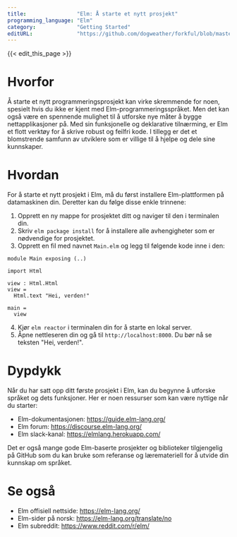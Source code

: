 ```yaml
---
title:                "Elm: Å starte et nytt prosjekt"
programming_language: "Elm"
category:             "Getting Started"
editURL:              "https://github.com/dogweather/forkful/blob/master/content/no/elm/starting-a-new-project.md"
---
```


{{< edit_this_page >}}

# Hvorfor

Å starte et nytt programmeringsprosjekt kan virke skremmende for noen, spesielt hvis du ikke er kjent med Elm-programmeringsspråket. Men det kan også være en spennende mulighet til å utforske nye måter å bygge nettapplikasjoner på. Med sin funksjonelle og deklarative tilnærming, er Elm et flott verktøy for å skrive robust og feilfri kode. I tillegg er det et blomstrende samfunn av utviklere som er villige til å hjelpe og dele sine kunnskaper.

# Hvordan

For å starte et nytt prosjekt i Elm, må du først installere Elm-plattformen på datamaskinen din. Deretter kan du følge disse enkle trinnene:

1. Opprett en ny mappe for prosjektet ditt og naviger til den i terminalen din.
2. Skriv ```elm package install``` for å installere alle avhengigheter som er nødvendige for prosjektet.
3. Opprett en fil med navnet ```Main.elm``` og legg til følgende kode inne i den:

```
module Main exposing (..)

import Html

view : Html.Html
view =
  Html.text "Hei, verden!"

main =
  view
```

4. Kjør ```elm reactor``` i terminalen din for å starte en lokal server.
5. Åpne nettleseren din og gå til ```http://localhost:8000```. Du bør nå se teksten "Hei, verden!".

# Dypdykk

Når du har satt opp ditt første prosjekt i Elm, kan du begynne å utforske språket og dets funksjoner. Her er noen ressurser som kan være nyttige når du starter:

- Elm-dokumentasjonen: https://guide.elm-lang.org/
- Elm forum: https://discourse.elm-lang.org/
- Elm slack-kanal: https://elmlang.herokuapp.com/

Det er også mange gode Elm-baserte prosjekter og biblioteker tilgjengelig på GitHub som du kan bruke som referanse og læremateriell for å utvide din kunnskap om språket.

# Se også
- Elm offisiell nettside: https://elm-lang.org/
- Elm-sider på norsk: https://elm-lang.org/translate/no
- Elm subreddit: https://www.reddit.com/r/elm/
